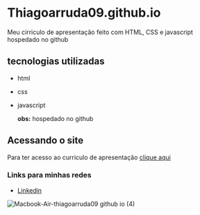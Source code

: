 # Thiagoarruda09.github.io
Meu cirriculo de apresentação feito com HTML, CSS e  javascript hospedado no github

## tecnologias utilizadas
- html
- css
- javascript
  
  **obs:** hospedado no github

## Acessando o site
Para ter acesso ao curriculo de apresentação [clique aqui](https://Thiagoarruda09.github.io)

### Links para minhas redes 
- [Linkedin](https://www.linkedin.com/in/thiagoarruda09/)

  
![Macbook-Air-thiagoarruda09 github io (4)](https://github.com/user-attachments/assets/f06704bb-eb16-4bb0-8074-1ca4013be0b6)
